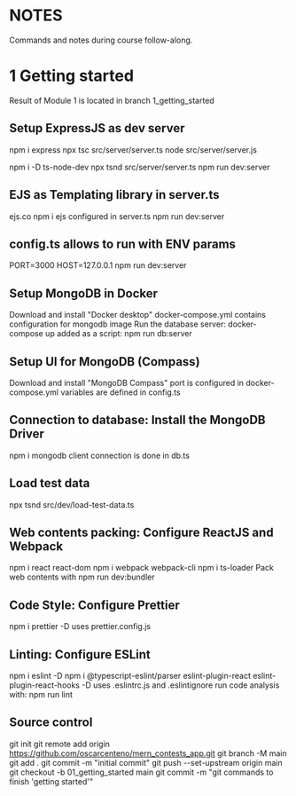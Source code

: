 # NOTES

Commands and notes during course follow-along.

# 1 Getting started

Result of Module 1 is located in branch 1_getting_started

## Setup ExpressJS as dev server

npm i express
npx tsc src/server/server.ts
node src/server/server.js

npm i -D ts-node-dev
npx tsnd src/server/server.ts
npm run dev:server

## EJS as Templating library in server.ts

ejs.co
npm i ejs
configured in server.ts
npm run dev:server

## config.ts allows to run with ENV params

PORT=3000 HOST=127.0.0.1 npm run dev:server

## Setup MongoDB in Docker

Download and install "Docker desktop"
docker-compose.yml contains configuration for mongodb image
Run the database server:
docker-compose up
added as a script:
npm run db:server

## Setup UI for MongoDB (Compass)

Download and install "MongoDB Compass"
port is configured in docker-compose.yml
variables are defined in config.ts

## Connection to database: Install the MongoDB Driver

npm i mongodb
client connection is done in db.ts

## Load test data

npx tsnd src/dev/load-test-data.ts

## Web contents packing: Configure ReactJS and Webpack

npm i react react-dom
npm i webpack webpack-cli
npm i ts-loader
Pack web contents with
npm run dev:bundler

## Code Style: Configure Prettier

npm i prettier -D
uses prettier.config.js

## Linting: Configure ESLint

npm i eslint -D
npm i @typescript-eslint/parser eslint-plugin-react eslint-plugin-react-hooks -D
uses .eslintrc.js and .eslintignore
run code analysis with:
npm run lint

## Source control

git init
git remote add origin https://github.com/oscarcenteno/mern_contests_app.git
git branch -M main
git add .
git commit -m "initial commit"
git push --set-upstream origin main
git checkout -b 01_getting_started main
git commit -m "git commands to finish 'getting started'"
